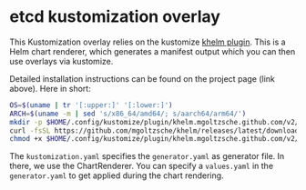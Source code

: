 # etcd kustomization overlay

This Kustomization overlay relies on the kustomize [khelm plugin](https://github.com/mgoltzsche/khelm).
This is a Helm chart renderer, which generates a manifest output which you can then use overlays
via kustomize.

Detailed installation instructions can be found on the project page (link above). Here in short:

```bash
OS=$(uname | tr '[:upper:]' '[:lower:]')
ARCH=$(uname -m | sed 's/x86_64/amd64/; s/aarch64/arm64/')
mkdir -p $HOME/.config/kustomize/plugin/khelm.mgoltzsche.github.com/v2/chartrenderer
curl -fsSL https://github.com/mgoltzsche/khelm/releases/latest/download/khelm-${OS}-${ARCH} > $HOME/.config/kustomize/plugin/khelm.mgoltzsche.github.com/v2/chartrenderer/ChartRenderer
chmod +x $HOME/.config/kustomize/plugin/khelm.mgoltzsche.github.com/v2/chartrenderer/ChartRenderer
```

The `kustomization.yaml` specifies the `generator.yaml` as generator file. In there, we use the ChartRenderer.
You can specify a `values.yaml` in the `generator.yaml` to get applied during the chart rendering.